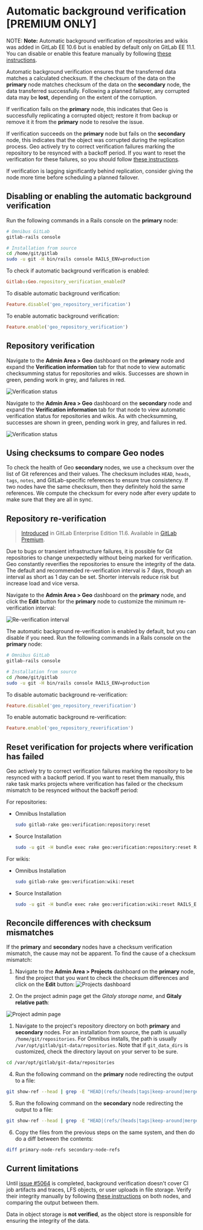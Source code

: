 # Automatic background verification **[PREMIUM ONLY]**

NOTE: **Note:**
Automatic background verification of repositories and wikis was added in
GitLab EE 10.6 but is enabled by default only on GitLab EE 11.1. You can
disable or enable this feature manually by following
[these instructions](#disabling-or-enabling-the-automatic-background-verification).

Automatic background verification ensures that the transferred data matches a
calculated checksum. If the checksum of the data on the **primary** node matches checksum of the
data on the **secondary** node, the data transferred successfully. Following a planned failover,
any corrupted data may be **lost**, depending on the extent of the corruption.

If verification fails on the **primary** node, this indicates that Geo is
successfully replicating a corrupted object; restore it from backup or remove it
it from the **primary** node to resolve the issue.

If verification succeeds on the **primary** node but fails on the **secondary** node,
this indicates that the object was corrupted during the replication process.
Geo actively try to correct verification failures marking the repository to
be resynced with a backoff period. If you want to reset the verification for
these failures, so you should follow [these instructions][reset-verification].

If verification is lagging significantly behind replication, consider giving
the node more time before scheduling a planned failover.

## Disabling or enabling the automatic background verification

Run the following commands in a Rails console on the **primary** node:

```sh
# Omnibus GitLab
gitlab-rails console

# Installation from source
cd /home/git/gitlab
sudo -u git -H bin/rails console RAILS_ENV=production
```

To check if automatic background verification is enabled:

```ruby
Gitlab::Geo.repository_verification_enabled?
```

To disable automatic background verification:

```ruby
Feature.disable('geo_repository_verification')
```

To enable automatic background verification:

```ruby
Feature.enable('geo_repository_verification')
```

## Repository verification

Navigate to the **Admin Area > Geo** dashboard on the **primary** node and expand
the **Verification information** tab for that node to view automatic checksumming
status for repositories and wikis. Successes are shown in green, pending work
in grey, and failures in red.

![Verification status](img/verification-status-primary.png)

Navigate to the **Admin Area > Geo** dashboard on the **secondary** node and expand
the **Verification information** tab for that node to view automatic verification
status for repositories and wikis. As with checksumming, successes are shown in
green, pending work in grey, and failures in red.

![Verification status](img/verification-status-secondary.png)

## Using checksums to compare Geo nodes

To check the health of Geo **secondary** nodes, we use a checksum over the list of
Git references and their values. The checksum includes `HEAD`, `heads`, `tags`,
`notes`, and GitLab-specific references to ensure true consistency. If two nodes
have the same checksum, then they definitely hold the same references. We compute
the checksum for every node after every update to make sure that they are all
in sync.

## Repository re-verification

> [Introduced](https://gitlab.com/gitlab-org/gitlab-ee/merge_requests/8550) in GitLab Enterprise Edition 11.6. Available in [GitLab Premium](https://about.gitlab.com/pricing/).

Due to bugs or transient infrastructure failures, it is possible for Git
repositories to change unexpectedly without being marked for verification.
Geo constantly reverifies the repositories to ensure the integrity of the
data. The default and recommended re-verification interval is 7 days, though
an interval as short as 1 day can be set. Shorter intervals reduce risk but
increase load and vice versa.

Navigate to the **Admin Area > Geo** dashboard on the **primary** node, and
click the **Edit** button for the **primary** node to customize the minimum
re-verification interval:

![Re-verification interval](img/reverification-interval.png)

The automatic background re-verification is enabled by default, but you can
disable if you need. Run the following commands in a Rails console on the
**primary** node:

```sh
# Omnibus GitLab
gitlab-rails console

# Installation from source
cd /home/git/gitlab
sudo -u git -H bin/rails console RAILS_ENV=production
```

To disable automatic background re-verification:

```ruby
Feature.disable('geo_repository_reverification')
```

To enable automatic background re-verification:

```ruby
Feature.enable('geo_repository_reverification')
```

## Reset verification for projects where verification has failed

Geo actively try to correct verification failures marking the repository to
be resynced with a backoff period. If you want to reset them manually, this
rake task marks projects where verification has failed or the checksum mismatch
to be resynced without the backoff period:

For repositories:

- Omnibus Installation

    ```sh
    sudo gitlab-rake geo:verification:repository:reset
    ```

- Source Installation

    ```sh
    sudo -u git -H bundle exec rake geo:verification:repository:reset RAILS_ENV=production
    ```

For wikis:

- Omnibus Installation

    ```sh
    sudo gitlab-rake geo:verification:wiki:reset
    ```

- Source Installation

    ```sh
    sudo -u git -H bundle exec rake geo:verification:wiki:reset RAILS_ENV=production
    ```

## Reconcile differences with checksum mismatches

If the **primary** and **secondary** nodes have a checksum verification mismatch, the cause may not be apparent. To find the cause of a checksum mismatch:

1. Navigate to the **Admin Area > Projects** dashboard on the **primary** node, find the
   project that you want to check the checksum differences and click on the
   **Edit** button:
   ![Projects dashboard](img/checksum-differences-admin-projects.png)

2. On the project admin page get the *Gitaly storage name*, and **Gitaly relative path**:

![Project admin page](img/checksum-differences-admin-project-page.png)

1. Navigate to the project's repository directory on both **primary** and **secondary** nodes. For an installation from source, the path is usually `/home/git/repositories`. For Omnibus installs, the path is usually `/var/opt/gitlab/git-data/repositories`. Note that if `git_data_dirs` is customized, check the directory layout on your server to be sure.

```sh
cd /var/opt/gitlab/git-data/repositories
```

4. Run the following command on the **primary** node redirecting the output to a file:

```sh
git show-ref --head | grep -E "HEAD|(refs/(heads|tags|keep-around|merge-requests|environments|notes)/)" > primary-node-refs
```

5. Run the following command on the **secondary** node redirecting the output to a file:

```sh
git show-ref --head | grep -E "HEAD|(refs/(heads|tags|keep-around|merge-requests|environments|notes)/)" > secondary-node-refs
```

6. Copy the files from the previous steps on the same system, and then do do a diff between the contents:

```sh
diff primary-node-refs secondary-node-refs
```

## Current limitations

Until [issue #5064][ee-5064] is completed, background verification doesn't cover
CI job artifacts and traces, LFS objects, or user uploads in file storage.
Verify their integrity manually by following [these instructions][foreground-verification]
on both nodes, and comparing the output between them.

Data in object storage is **not verified**, as the object store is responsible
for ensuring the integrity of the data.

[reset-verification]: background_verification.md#reset-verification-for-projects-where-verification-has-failed
[foreground-verification]: ../../raketasks/check.md
[ee-5064]: https://gitlab.com/gitlab-org/gitlab-ee/issues/5064
